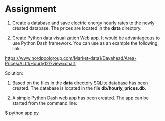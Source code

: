 # Assignment

1) Create a database and save electric energy hourly rates to the newly created database.
The prices are located in the **data** directory.

2) Create Python data visualization Web app. It would be advantageous to use Python Dash
framework. You can use as an example the following link:

https://www.nordpoolgroup.com/Market-data1/Dayahead/Area-Prices/ALL1/Hourly12/?view=chart


Solution:

1) Based on the files in the **data** directory SQLite database has been created. 
The database is located in the file **db/hourly_prices.db**. 

2) A simple Python Dash web app has been created. The app can be started from the command line:

$ python app.py

